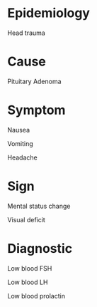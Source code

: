# Epidemiology

Head trauma

# Cause

Pituitary Adenoma

# Symptom

Nausea

Vomiting

Headache

# Sign

Mental status change

Visual deficit

# Diagnostic

Low blood FSH

Low blood LH

Low blood prolactin
